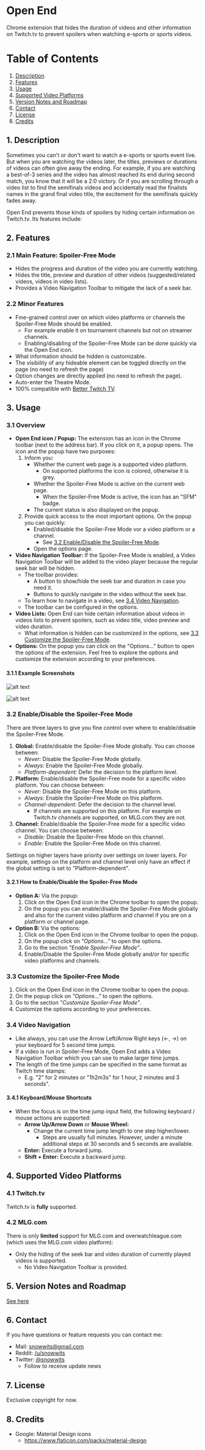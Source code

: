 # Open End
Chrome extension that hides the duration of videos and other information on Twitch.tv to prevent spoilers when watching e-sports or sports videos.

# Table of Contents  
1. [Description](#1-description)  
2. [Features](#2-features)
3. [Usage](#3-usage)
4. [Supported Video Platforms](#4-supported-video-platforms)
5. [Version Notes and Roadmap](#5-version-notes-and-roadmap)
6. [Contact](#6-contact)
7. [License](#7-license)
8. [Credits](#8-credits)

## 1. Description 
Sometimes you can't or don't want to watch a e-sports or sports event live. But when you are watching the videos later, the titles, previews or durations of videos can often give away the ending. For example, if you are watching a best-of-3 series and the video has almost reached its end during second match, you know that it will be a 2:0 victory.
Or if you are scrolling through a video list to find the semifinals videos and accidentally read the finalists names in the grand final video title, the excitement for the semifinals quickly fades away.

Open End prevents those kinds of spoilers by hiding certain information on Twitch.tv. Its features include:

## 2. Features
### 2.1 Main Feature: Spoiler-Free Mode
- Hides the progress and duration of the video you are currently watching.
- Hides the title, preview and duration of other videos (suggested/related videos, videos in video lists).
- Provides a Video Navigation Toolbar to mitigate the lack of a seek bar.

### 2.2 Minor Features
- Fine-grained control over on which video platforms or channels the Spoiler-Free Mode should be enabled.
  - For example enable it on tournament channels but not on streamer channels.
  - Enabling/disabling of the Spoiler-Free Mode can be done quickly via the Open End icon.
- What information should be hidden is customizable.
- The visibility of any hideable element can be toggled directly on the page (no need to refresh the page)
- Option changes are directly applied (no need to refresh the page).
- Auto-enter the Theatre Mode.
- 100% compatible with [Better Twitch TV](https://chrome.google.com/webstore/detail/betterttv/ajopnjidmegmdimjlfnijceegpefgped).

## 3. Usage

### 3.1 Overview
- **Open End icon / Popup:** The extension has an icon in the Chrome toolbar (next to the address bar). If you click on it, a popup opens. The icon and the popup have two purposes:
  1. Inform you:
     - Whether the current web page is a supported video platform.
       - On supported platforms the icon is colored, otherwise it is grey.
     - Whether the Spoiler-Free Mode is active on the current web page.
       - When the Spoiler-Free Mode is active, the icon has an "SFM" badge.
     - The current status is also displayed on the popup.
  2. Provide quick access to the most important options. On the popup you can quickly:
     - Enabled/disable the Spoiler-Free Mode vor a video platform or a channel.
       - See [3.2 Enable/Disable the Spoiler-Free Mode](#32-enabledisable-the-spoiler-free-mode).
     - Open the options page.
- **Video Navigation Toolbar:** If the Spoiler-Free Mode is enabled, a Video Navigation Toolbar will be added to the video player because the regular seek bar will be hidden.
  - The toolbar provides:
    - A button to show/hide the seek bar and duration in case you need it.
    - Buttons to quickly navigate in the video without the seek bar.
  - To learn how to navigate in a video, see [3.4 Video Navigation](#34-video-navigation).
  - The toolbar can be configured in the options.
- **Video Lists:** Open End can hide certain information about videos in videos lists to prevent spoilers, such as video title, video preview and video duration.
  - What information is hidden can be customized in the options, see [3.3 Customize the Spoiler-Free Mode](#33-customize-the-spoiler-free-mode).
- **Options:** On the popup you can click on the "Options..." button to open the options of the extension. Feel free to explore the options and customize the extension according to your preferences.

#### 3.1.1 Example Screenshots

![alt text](docs/opnd-v0.3.0-screenshot-01-overview_labeled.png "Overview")

![alt text](docs/opnd-v0.3.0-screenshot-03-videolist_labeled.png "Video Lists")

### 3.2 Enable/Disable the Spoiler-Free Mode
There are three layers to give you fine control over where to enable/disable the Spoiler-Free Mode.
1. **Global:** Enable/disable the Spoiler-Free Mode globally. You can choose between:
   - *Never:* Disable the Spoiler-Free Mode globally.
   - *Always:* Enable the Spoiler-Free Mode globally.
   - *Platform-dependent:* Defer the decision to the platform level.
2. **Platform:** Enable/disable the Spoiler-Free mode for a specific video platform. You can choose between:
   - *Never:* Disable the Spoiler-Free Mode on this platform.
   - *Always:* Enable the Spoiler-Free Mode on this platform.
   - *Channel-dependent:* Defer the decision to the channel level.
     - If channels are supported on this platform. For example on Twitch.tv channels are supported, on MLG.com they are not.
3. **Channel:** Enable/disable the Spoiler-Free mode for a specific video channel. You can choose between:
   - *Disable:* Disable the Spoiler-Free Mode on this channel.
   - *Enable:* Enable the Spoiler-Free Mode on this channel.

Settings on higher layers have priority over settings on lower layers.
For example, settings on the platform and channel level only have an effect if the global setting is set to "Platform-dependent".

#### 3.2.1 How to Enable/Disable the Spoiler-Free Mode

- **Option A:** Via the popup:
  1. Click on the Open End icon in the Chrome toolbar to open the popup.
  2. On the popup you can enable/disable the Spoiler-Free Mode globally and also for the current video platform and channel if you are on a platform or channel page.
- **Option B:** Via the options:
  1. Click on the Open End icon in the Chrome toolbar to open the popup.
  2. On the popup click on *"Options..."* to open the options.
  3. Go to the section *"Enable Spoiler-Free Mode"*.
  4. Enable/Disable the Spoiler-Free Mode globally and/or for specific video platforms and channels.
  
### 3.3 Customize the Spoiler-Free Mode
1. Click on the Open End icon in the Chrome toolbar to open the popup.
2. On the popup click on *"Options..."* to open the options.
3. Go to the section *"Customize Spoiler-Free Mode"*.
4. Customize the options according to your preferences.

### 3.4 Video Navigation
- Like always, you can use the Arrow Left/Arrow Right keys (<-, ->) on your keyboard for 5 second time jumps.
- If a video is run in Spoiler-Free Mode, Open End adds a Video Navigation Toolbar which you can use to make larger time jumps.
- The length of the time jumps can be specified in the same format as Twitch time stamps:
  - E.g. \"2\" for 2 minutes or \"1h2m3s\" for 1 hour, 2 minutes and 3 seconds".
  
#### 3.4.1 Keyboard/Mouse Shortcuts
- When the focus is on the time jump input field, the following keyboard / mouse actions are supported:
  - **Arrow Up/Arrow Down** or **Mouse Wheel:**
    - Change the current time jump length to one step higher/lower.
      - Steps are usually full minutes. However, under a minute additional steps at 30 seconds and 5 seconds are available.
  - **Enter:** Execute a forward jump.
  - **Shift + Enter:** Execute a backward jump.


## 4. Supported Video Platforms

### 4.1 Twitch.tv

Twitch.tv is **fully** supported.

### 4.2 MLG.com

There is only **limited** support for MLG.com and overwatchleague.com (which uses the MLG.com video platform):
- Only the hiding of the seek bar and video duration of currently played videos is supported.
  - No Video Navigation Toolbar is provided.

## 5. Version Notes and Roadmap
[See here](docs/VERSION_NOTES.md)

## 6. Contact
If you have questions or feature requests you can contact me:
- Mail: [snowwits@gmail.com](mailto:snowwits@gmail.com)
- Reddit: [/u/snowwits](https://www.reddit.com/user/snowwits)
- Twitter: [@snowwits](https://twitter.com/snowwits)
  - Follow to receive update news

## 7. License
Exclusive copyright for now.

## 8. Credits
- Google: Material Design icons
  - https://www.flaticon.com/packs/material-design